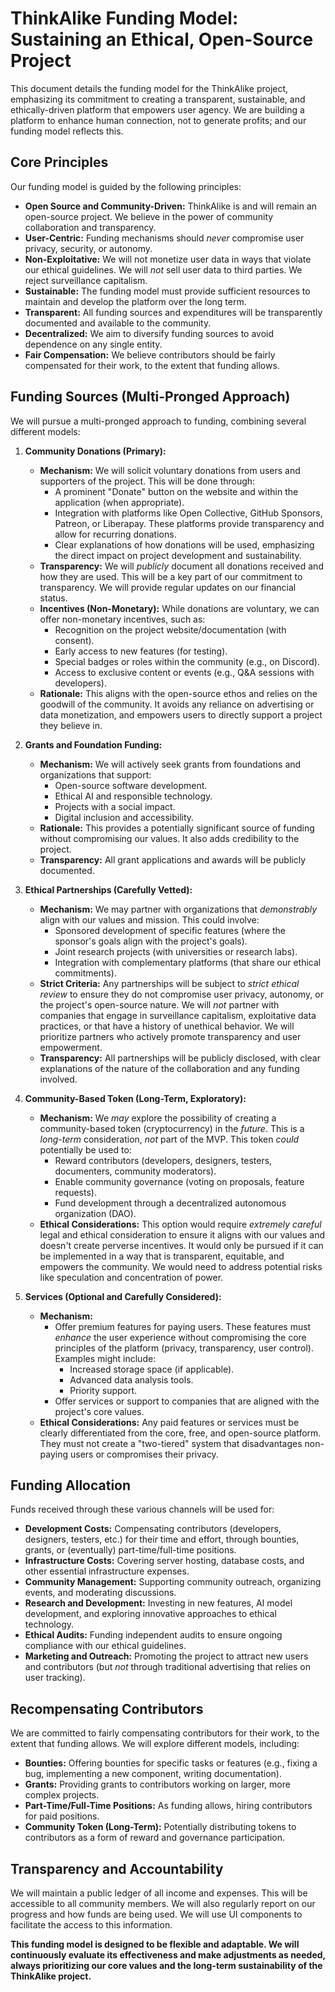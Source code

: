 # ThinkAlike Funding Model: Sustaining an Ethical, Open-Source Project

This document details the funding model for the ThinkAlike project, emphasizing its commitment to creating a transparent, sustainable, and ethically-driven platform that empowers user agency. We are building a platform to enhance human connection, not to generate profits; and our funding model reflects this.

## Core Principles

Our funding model is guided by the following principles:

*   **Open Source and Community-Driven:** ThinkAlike is and will remain an open-source project. We believe in the power of community collaboration and transparency.
*   **User-Centric:** Funding mechanisms should *never* compromise user privacy, security, or autonomy.
*   **Non-Exploitative:** We will not monetize user data in ways that violate our ethical guidelines. We will *not* sell user data to third parties. We reject surveillance capitalism.
*   **Sustainable:** The funding model must provide sufficient resources to maintain and develop the platform over the long term.
*   **Transparent:** All funding sources and expenditures will be transparently documented and available to the community.
*   **Decentralized:** We aim to diversify funding sources to avoid dependence on any single entity.
*   **Fair Compensation:** We believe contributors should be fairly compensated for their work, to the extent that funding allows.

## Funding Sources (Multi-Pronged Approach)

We will pursue a multi-pronged approach to funding, combining several different models:

1.  **Community Donations (Primary):**

    *   **Mechanism:** We will solicit voluntary donations from users and supporters of the project. This will be done through:
        *   A prominent "Donate" button on the website and within the application (when appropriate).
        *   Integration with platforms like Open Collective, GitHub Sponsors, Patreon, or Liberapay. These platforms provide transparency and allow for recurring donations.
        *   Clear explanations of how donations will be used, emphasizing the direct impact on project development and sustainability.
    *   **Transparency:** We will *publicly* document all donations received and how they are used. This will be a key part of our commitment to transparency. We will provide regular updates on our financial status.
    *   **Incentives (Non-Monetary):** While donations are voluntary, we can offer non-monetary incentives, such as:
        *   Recognition on the project website/documentation (with consent).
        *   Early access to new features (for testing).
        *   Special badges or roles within the community (e.g., on Discord).
        *   Access to exclusive content or events (e.g., Q&A sessions with developers).
    *   **Rationale:** This aligns with the open-source ethos and relies on the goodwill of the community. It avoids any reliance on advertising or data monetization, and empowers users to directly support a project they believe in.

2.  **Grants and Foundation Funding:**

    *   **Mechanism:** We will actively seek grants from foundations and organizations that support:
        *   Open-source software development.
        *   Ethical AI and responsible technology.
        *   Projects with a social impact.
        *   Digital inclusion and accessibility.
    *   **Rationale:** This provides a potentially significant source of funding without compromising our values. It also adds credibility to the project.
    *   **Transparency:** All grant applications and awards will be publicly documented.

3.  **Ethical Partnerships (Carefully Vetted):**

    *   **Mechanism:** We may partner with organizations that *demonstrably* align with our values and mission. This could involve:
        *   Sponsored development of specific features (where the sponsor's goals align with the project's goals).
        *   Joint research projects (with universities or research labs).
        *   Integration with complementary platforms (that share our ethical commitments).
    *   **Strict Criteria:** Any partnerships will be subject to *strict ethical review* to ensure they do not compromise user privacy, autonomy, or the project's open-source nature. We will *not* partner with companies that engage in surveillance capitalism, exploitative data practices, or that have a history of unethical behavior. We will prioritize partners who actively promote transparency and user empowerment.
    *   **Transparency:** All partnerships will be publicly disclosed, with clear explanations of the nature of the collaboration and any funding involved.

4.  **Community-Based Token (Long-Term, Exploratory):**

    *   **Mechanism:** We *may* explore the possibility of creating a community-based token (cryptocurrency) in the *future*. This is a *long-term* consideration, *not* part of the MVP. This token *could* potentially be used to:
        *   Reward contributors (developers, designers, testers, documenters, community moderators).
        *   Enable community governance (voting on proposals, feature requests).
        *   Fund development through a decentralized autonomous organization (DAO).
    *   **Ethical Considerations:** This option would require *extremely careful* legal and ethical consideration to ensure it aligns with our values and doesn't create perverse incentives. It would only be pursued if it can be implemented in a way that is transparent, equitable, and empowers the community. We would need to address potential risks like speculation and concentration of power.

5.  **Services (Optional and Carefully Considered):**
    *   **Mechanism:**
        *   Offer premium features for paying users. These features must *enhance* the user experience without compromising the core principles of the platform (privacy, transparency, user control). Examples might include:
            *   Increased storage space (if applicable).
            *   Advanced data analysis tools.
            *   Priority support.
        *   Offer services or support to companies that are aligned with the project's core values.
    *   **Ethical Considerations:** Any paid features or services must be clearly differentiated from the core, free, and open-source platform. They must not create a "two-tiered" system that disadvantages non-paying users or compromises their privacy.

## Funding Allocation

Funds received through these various channels will be used for:

*   **Development Costs:** Compensating contributors (developers, designers, testers, etc.) for their time and effort, through bounties, grants, or (eventually) part-time/full-time positions.
*   **Infrastructure Costs:** Covering server hosting, database costs, and other essential infrastructure expenses.
*   **Community Management:** Supporting community outreach, organizing events, and moderating discussions.
*   **Research and Development:** Investing in new features, AI model development, and exploring innovative approaches to ethical technology.
*   **Ethical Audits:** Funding independent audits to ensure ongoing compliance with our ethical guidelines.
*   **Marketing and Outreach:** Promoting the project to attract new users and contributors (but *not* through traditional advertising that relies on user tracking).

## Recompensating Contributors

We are committed to fairly compensating contributors for their work, to the extent that funding allows. We will explore different models, including:

*   **Bounties:** Offering bounties for specific tasks or features (e.g., fixing a bug, implementing a new component, writing documentation).
*   **Grants:** Providing grants to contributors working on larger, more complex projects.
*   **Part-Time/Full-Time Positions:** As funding allows, hiring contributors for paid positions.
*   **Community Token (Long-Term):** Potentially distributing tokens to contributors as a form of reward and governance participation.

## Transparency and Accountability

We will maintain a public ledger of all income and expenses. This will be accessible to all community members. We will also regularly report on our progress and how funds are being used. We will use UI components to facilitate the access to this information.

**This funding model is designed to be flexible and adaptable. We will continuously evaluate its effectiveness and make adjustments as needed, always prioritizing our core values and the long-term sustainability of the ThinkAlike project.**
